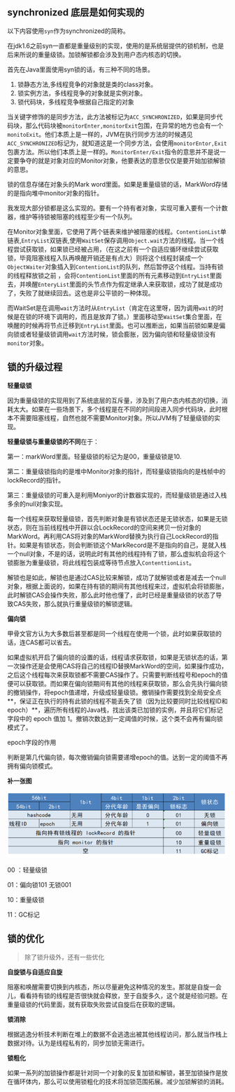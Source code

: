 ## synchronized 底层是如何实现的

以下内容使用`syn`作为synchronized的简称。

在jdk1.6之前syn一直都是重量级别的实现，使用的是系统层提供的锁机制，也是后来所说的重量级锁。加锁解锁都会涉及到用户态内核态的切换。

首先在Java里面使用syn锁的话，有三种不同的场景。

1. 锁静态方法,多线程竞争的对象就是类的class对象。
2. 锁实例方法，多线程竞争的对象就是实例对象。
3. 锁代码块，多线程竞争根据自己指定的对象

当关键字修饰的是同步方法，此方法被标记为`ACC_SYNCHRONIZED`，如果是同步代码块，那么代码块被`monitorEnter,monitorExit`包围，在异常的地方也会有一个`monitoExit`。他们本质上是一样的，JVM在执行同步方法的时候遇见`ACC_SYNCHRONIZED`标记为，就知道这是一个同步方法，会使用`monitorEntor,Exit`包裹方法。所以他们本质上是一样的。`MonitorEnter/Exit`指令的意思并不是说一定要争夺的就是对象对应的Monitor对象，他要表达的意思仅仅是要开始加锁解锁的意思。

锁的信息存储在对象头的Mark word里面。如果是重量级锁的话，MarkWord存储的是指向堆中monitor对象的指针。

我发现大部分锁都是这么实现的。要有一个持有者对象，实现可重入要有一个计数器，维护等待锁被阻塞的线程至少有一个队列。

在Monitor对象里面，它使用了两个链表来维护被阻塞的线程。`ContentionList`单链表,`EntryList`双链表,使用`WaitSet`保存调用`Object.wait`方法的线程。当一个线程尝试获取锁，如果锁已经被占用，（在这之前有一个自适应循环继续尝试获取锁，毕竟阻塞线程入队再唤醒开销还是有点大）则将这个线程封装成一个`ObjectWaiter`对象插入到`ContentionList`的队列，然后暂停这个线程。当持有锁的线程释放锁之前 ，会将`ContentionList`里面的所有元素移动到`EntryList`里面去，并唤醒`EnteryList`里面的头节点作为假定继承人来获取锁，成功了就是成功了，失败了就继续回去。这也是非公平锁的一种体现。

而WaitSet是在调用`wait`方法时从`EntryList`（肯定在这里呀，因为调用`wait`的时候是在锁的环境下调用的，而且是放弃了锁。）里面移动至`WaitSet`集合里面，在唤醒的时候再将节点迁移到`EntryList`里面。也可以推断出，如果当前锁如果是偏向锁或者轻量级锁调用`wait`方法时候，锁会膨胀，因为偏向锁和轻量级锁没有`monitor`对象。

## 锁的升级过程

**轻量级锁**

因为重量级锁的实现用到了系统底层的互斥量，涉及到了用户态内核态的切换，消耗太大。如果在一些场景下，多个线程是在不同的时间段进入同步代码块，此时根本不需要阻塞线程，自然也就不需要Monitor对象。所以JVM有了轻量级锁的实现。

**轻量级锁与重量级锁的不同**在于：

第一：markWord里面。轻量级锁的标记为是00，重量级锁是10.

第二：重量级锁指向的是堆中Monitor对象的指针，而轻量级锁指向的是栈帧中的lockRecord的指针。

第三：重量级锁的可重入是利用Moniyor的计数器实现的，而轻量级锁是通过入栈多余的null对象实现。

每一个线程来获取轻量级锁，首先判断对象是有锁状态还是无锁状态，如果是无锁状态，则在当前线程栈中开辟以合LockRecord的空间来拷贝一份对象的MarkWord。再利用CAS将对象的MarkWord替换为执行自己LockRecord的指针。如果是有锁状态，则会判断锁这个MarkRecord是不是指向的自己，是就入栈一个null对象，不是的话，说明此时有其他的线程持有了锁，那么虚拟机会将这个锁膨胀为重量级锁，将此线程包装成等待节点放入`ContenttionList`。

解锁也是如此，解锁也是通过CAS比较来解锁，成功了就解锁或者是减去一个null对象，根据上面说的，如果在持有锁的期间有其他线程来过，虚拟机会将锁膨胀，此时解锁CAS会操作失败，那么此时他也懂了，此时已经是重量级锁的状态了导致CAS失败，那么就执行重量级锁的解锁逻辑。

**偏向锁**

甲骨文官方认为大多数后甚至都是同一个线程在使用一个锁，此时如果获取锁的话，连CAS都可以省去。

如果虚拟机开启了偏向锁的设置的话，线程请求获取锁，如果是无锁状态的话，第一次操作还是会使用CAS将自己的线程ID替换MarkWord的空间，如果操作成功，之后这个线程每次来获取锁都不需要CAS操作了。只需要判断线程号和epoch的值便可以获取锁。而如果在偏向锁期间有其他的线程来获取锁，那么会先执行偏向锁的撤销操作，将epoch值递增，升级成轻量级锁。撤销操作需要找到全局安全点**，保证正在执行的持有此锁的线程不能丢失了锁（因为比较要同时比较线程ID和epoch）**，遍历所有线程的Java栈，找出该类已加锁的实例，并且将它们标记字段中的 epoch 值加 1。撤销次数达到一定阈值的时候，这个类不会再有偏向锁模式了。

epoch字段的作用

判断是第几代偏向锁，每次撤销偏向锁需要递增epoch的值。达到一定的阈值不再拥有偏向锁模式。

**补一张图**

![image-20210501233138917](./synchronized.assets/image-20210501233138917.png)

00 ：轻量级锁

 01：偏向锁101  无锁001

10：重量级锁

11：GC标记

## 锁的优化

> 除了锁升级外，还有一些优化

**自旋锁与自适应自旋**

阻塞和唤醒需要切换到内核态，所以尽量避免这种情况的发生。那就是自旋一会儿，看看持有锁的线程是否很快就会释放，至于自旋多久，这个就是经验问题。在重量级锁的代码里面，就有获取失败尝试自旋后在获取的逻辑。

**锁消除**

根据逃逸分析技术判断在堆上的数据不会逃逸出被其他线程访问，那么就当作栈上数据对待。认为是线程私有的，同步加锁无需进行。

**锁粗化**

如果一系列的加锁操作都是针对同一个对象的反复加锁和解锁，甚至加锁操作是放在循环体内，那么可以使用锁粗化的技术将加锁范围拓展。减少加锁解锁的消耗。
